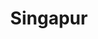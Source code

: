 ---
title: Singapur
date: 
draft: false

# descripcion
description : Tiritas con bolitas

materials: Plata 925

color: Plateado

dimensions: 5,5cm

code: 01-01-0015

type: "Aros"

categories: []

price: $6.110,00

price_eftvo: $5.190,00

# Images
# first image will be shown in the product page
images:
  # - image: "images/path_to_image"
  # La ubicacion de las imagenes es imagenes/Aros/Aros.Colgantes/01-01-0015-singapur
  - image: "./images/aros/colgantes/01-01-0015-tiritas-con-bolitas_a.JPG"
  - image: "./images/aros/colgantes/01-01-0015-tiritas-con-bolitas_b.JPG"
---